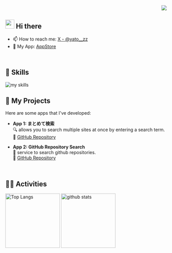 <!-- 1. GitHub usernameを変更 -->
<div align="right">
  <img src="https://komarev.com/ghpvc/?username=yato-developer" />
</div>


<!-- 2. プロフィールや連絡先を変更 -->
## <img src="https://media.giphy.com/media/hvRJCLFzcasrR4ia7z/giphy.gif" width="28"> Hi there

- 📫 How to reach me: [X - @yato__zz](https://x.com/yato__zz)
- 🚀 My App: [AppStore](https://apps.apple.com/us/developer/ayato-nakazawa/id1728561381)
<br>


<!-- 3. 好きな技術スタックに変更 -->
<!-- ライトモート：theme=light, ダークモート：theme=dark -->
<!-- アイコンの選択肢一覧：https://arc.net/l/quote/zizyykfh -->
## 🌱 Skills
<img alt="my skills" src="https://skillicons.dev/icons?theme=dark&perline=7&i=flutter,dart,firebase,rust" />
<br>

<!-- 自作アプリのセクションを追加 -->
## 🚀 My Projects
Here are some apps that I've developed:

- **App 1: まとめて検索**  
  🔍 allows you to search multiple sites at once by entering a search term.  
  🔗 [GitHub Repository](https://github.com/yato-developer/matomete_kensaku)

- **App 2: GitHub Repository Search**  
  🔭 service to search github repositories.  
  🔗 [GitHub Repository](https://github.com/yato-developer/github-repository-search)

<br>


<!-- 4. GitHub usernameを変更, 2箇所 -->
<!-- ライトモート：theme=light, ダークモート：theme=vue-dark  -->
## 🏃‍♀️ Activities
<div align="left"> 
  <img alt="Top Langs" height="170px" src="https://github-readme-stats.vercel.app/api?username=yato-developer&theme=vue-dark&layout=compact" />
  <img alt="github stats" height="170px" src="https://github-readme-stats.vercel.app/api/top-langs/?username=yato-developer&theme=vue-dark&layout=compact" />
</div>


<!--
This repository is a ✨ _special_ ✨ repository because its `README.md` (this file) appears on your GitHub profile.

Here are some ideas to get you started:

- 🔭 I’m currently working on ...
- 🌱 I’m currently learning ...
- 👯 I’m looking to collaborate on ...
- 🤔 I’m looking for help with ...
- 💬 Ask me about ...
- 📫 How to reach me: ...
- 😄 Pronouns: ...
- ⚡ Fun fact: ...
-->

